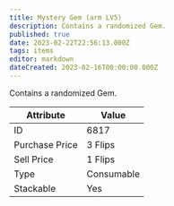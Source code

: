 ```yaml
---
title: Mystery Gem (arm LV5)
description: Contains a randomized Gem.
published: true
date: 2023-02-22T22:56:13.000Z
tags: items
editor: markdown
dateCreated: 2023-02-16T00:00:00.000Z
---
```


Contains a randomized Gem.

|Attribute|Value|
|-|-|
|ID|6817|
|Purchase Price|3 Flips|
|Sell Price|1 Flips|
|Type|Consumable|
|Stackable|Yes|

